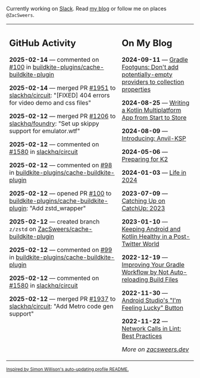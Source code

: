 Currently working on [Slack](https://slack.com/). Read [my blog](https://zacsweers.dev/) or follow me on places `@ZacSweers`.

<table><tr><td valign="top" width="60%">

## GitHub Activity
<!-- githubActivity starts -->
**2025-02-14** — commented on [#100](https://github.com/buildkite-plugins/cache-buildkite-plugin/pull/100#issuecomment-2660048551) in [buildkite-plugins/cache-buildkite-plugin](https://github.com/buildkite-plugins/cache-buildkite-plugin)

**2025-02-14** — merged PR [#1951](https://github.com/slackhq/circuit/pull/1951) to [slackhq/circuit](https://github.com/slackhq/circuit): "[FIXED] 404 errors for video demo and css files"

**2025-02-12** — merged PR [#1206](https://github.com/slackhq/foundry/pull/1206) to [slackhq/foundry](https://github.com/slackhq/foundry): "Set up skippy support for emulator.wtf"

**2025-02-12** — commented on [#1580](https://github.com/slackhq/circuit/issues/1580#issuecomment-2655032682) in [slackhq/circuit](https://github.com/slackhq/circuit)

**2025-02-12** — commented on [#98](https://github.com/buildkite-plugins/cache-buildkite-plugin/issues/98#issuecomment-2654895061) in [buildkite-plugins/cache-buildkite-plugin](https://github.com/buildkite-plugins/cache-buildkite-plugin)

**2025-02-12** — opened PR [#100](https://github.com/buildkite-plugins/cache-buildkite-plugin/pull/100) to [buildkite-plugins/cache-buildkite-plugin](https://github.com/buildkite-plugins/cache-buildkite-plugin): "Add zstd_wrapper"

**2025-02-12** — created branch `z/zstd` on [ZacSweers/cache-buildkite-plugin](https://github.com/ZacSweers/cache-buildkite-plugin)

**2025-02-12** — commented on [#99](https://github.com/buildkite-plugins/cache-buildkite-plugin/pull/99#issuecomment-2654871836) in [buildkite-plugins/cache-buildkite-plugin](https://github.com/buildkite-plugins/cache-buildkite-plugin)

**2025-02-12** — commented on [#1580](https://github.com/slackhq/circuit/issues/1580#issuecomment-2654805846) in [slackhq/circuit](https://github.com/slackhq/circuit)

**2025-02-12** — merged PR [#1937](https://github.com/slackhq/circuit/pull/1937) to [slackhq/circuit](https://github.com/slackhq/circuit): "Add Metro code gen support"
<!-- githubActivity ends -->
</td><td valign="top" width="40%">

## On My Blog
<!-- blog starts -->
**2024-09-11** — [Gradle Footguns: Don't add potentially-empty providers to collection properties](https://www.zacsweers.dev/gradle-footgun-adding-empty-providers-to-collection-properties/)

**2024-08-25** — [Writing a Kotlin Multiplatform App from Start to Store](https://www.zacsweers.dev/writing-a-kotlin-multiplatform-app-from-start-to-store/)

**2024-08-09** — [Introducing: Anvil-KSP](https://www.zacsweers.dev/introducing-anvil-ksp/)

**2024-05-06** — [Preparing for K2](https://www.zacsweers.dev/preparing-for-k2/)

**2024-01-03** — [Life in 2024](https://www.zacsweers.dev/life-in-2024/)

**2023-07-09** — [Catching Up on CatchUp: 2023](https://www.zacsweers.dev/catching-up-on-catchup-2023/)

**2023-01-10** — [Keeping Android and Kotlin Healthy in a Post-Twitter World](https://www.zacsweers.dev/keeping-android-healthy/)

**2022-12-19** — [Improving Your Gradle Workflow by Not Auto-reloading Build Files](https://www.zacsweers.dev/improving-your-workflow-by-not-auto-reloading-build-files/)

**2022-11-30** — [Android Studio's "I'm Feeling Lucky" Button](https://www.zacsweers.dev/android-studios-im-feeling-lucky-button/)

**2022-11-22** — [Network Calls in Lint: Best Practices](https://www.zacsweers.dev/network-calls-in-lint-best-practices/)
<!-- blog ends -->
_More on [zacsweers.dev](https://zacsweers.dev/)_
</td></tr></table>

<sub><a href="https://simonwillison.net/2020/Jul/10/self-updating-profile-readme/">Inspired by Simon Willison's auto-updating profile README.</a></sub>